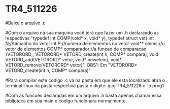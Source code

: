 # TR4_511226
#Baixe o arquivo .c

#Com o arquivo na sua maquina você terá que fazer um .h declarando as respectivas "typedef int COMP(void* x, void* y), typedef struct vet{
	int N;//tamanho do vetor
	int P;//numero de elementos no vetor
	void** elems;//o vetor de elementos
	COMP* comparador;//a funcao de comparacao
}VETORORD;, 
VETORORD* VETORD_create(int n, COMP* compara), void VETORD_add(VETORORD* vetor, void* newelem), void* VETORD_remove(VETORORD* vetor)". OBS1: Em "VETORORD* VETORD_create(int n, COMP* compara)"

#Para compilar este codigo .c vá na pasta em que ele esta localizado abra o terminal linux na pasta respectiva pasta e digite: gcc TR4_511226.c -o prog1

#Com as funcoes declaradas em um arquivo .h basta apenas chamar essa biblioteca em sua main e codigo funcionara normalmente
